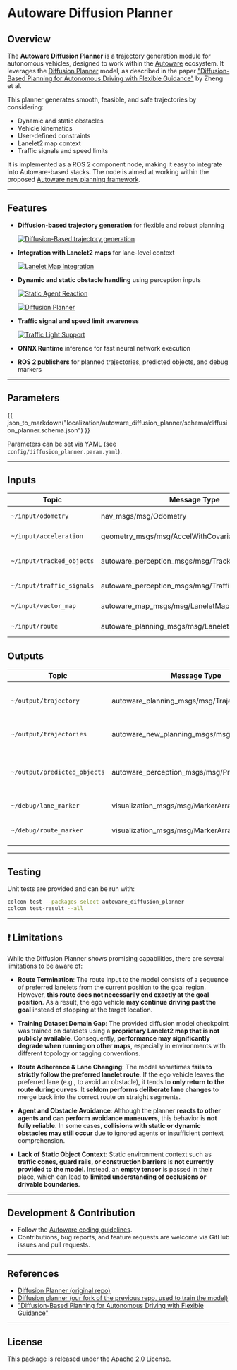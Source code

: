 # Autoware Diffusion Planner

## Overview

The **Autoware Diffusion Planner** is a trajectory generation module for autonomous vehicles, designed to work within the [Autoware](https://autoware.org/) ecosystem. It leverages the [Diffusion Planner](https://github.com/ZhengYinan-AIR/Diffusion-Planner) model, as described in the paper ["Diffusion-Based Planning for Autonomous Driving with Flexible Guidance"](https://arxiv.org/abs/2501.15564) by Zheng et al. <!-- cSpell:ignore Zheng -->

This planner generates smooth, feasible, and safe trajectories by considering:

- Dynamic and static obstacles
- Vehicle kinematics
- User-defined constraints
- Lanelet2 map context
- Traffic signals and speed limits

It is implemented as a ROS 2 component node, making it easy to integrate into Autoware-based stacks. The node is aimed at working within the proposed [Autoware new planning framework](https://github.com/tier4/new_planning_framework).

---

## Features

- **Diffusion-based trajectory generation** for flexible and robust planning

  [![Diffusion-Based trajectory generation](media/diffusion_planner.gif)](media/diffusion_planner.gif)

- **Integration with Lanelet2 maps** for lane-level context

  [![Lanelet Map Integration](media/lanelet_map_integration.png)](media/lanelet_map_integration.png)

- **Dynamic and static obstacle handling** using perception inputs

  [![Static Agent Reaction](media/diffusion_planner_reacts_to_bus.gif)](media/diffusion_planner_reacts_to_bus.gif)

  [![Diffusion Planner](media/reaction_to_other_agents.gif)](media/reaction_to_other_agents.gif)

- **Traffic signal and speed limit awareness**

  [![Traffic Light Support](media/traffic_light_support.gif)](media/traffic_light_support.gif)

- **ONNX Runtime** inference for fast neural network execution
- **ROS 2 publishers** for planned trajectories, predicted objects, and debug markers

---

## Parameters

{{ json_to_markdown("localization/autoware_diffusion_planner/schema/diffusion_planner.schema.json") }}

Parameters can be set via YAML (see `config/diffusion_planner.param.yaml`).

---

## Inputs

| Topic                     | Message Type                                        | Description              |
| ------------------------- | --------------------------------------------------- | ------------------------ |
| `~/input/odometry`        | nav_msgs/msg/Odometry                               | Ego vehicle odometry     |
| `~/input/acceleration`    | geometry_msgs/msg/AccelWithCovarianceStamped        | Ego acceleration         |
| `~/input/tracked_objects` | autoware_perception_msgs/msg/TrackedObjects         | Detected dynamic objects |
| `~/input/traffic_signals` | autoware_perception_msgs/msg/TrafficLightGroupArray | Traffic light states     |
| `~/input/vector_map`      | autoware_map_msgs/msg/LaneletMapBin                 | Lanelet2 map             |
| `~/input/route`           | autoware_planning_msgs/msg/LaneletRoute             | Route information        |

## Outputs

| Topic                        | Message Type                                  | Description                                |
| ---------------------------- | --------------------------------------------- | ------------------------------------------ |
| `~/output/trajectory`        | autoware_planning_msgs/msg/Trajectory         | Planned trajectory for the ego vehicle     |
| `~/output/trajectories`      | autoware_new_planning_msgs/msg/Trajectories   | Multiple candidate trajectories            |
| `~/output/predicted_objects` | autoware_perception_msgs/msg/PredictedObjects | Predicted future states of dynamic objects |
| `~/debug/lane_marker`        | visualization_msgs/msg/MarkerArray            | Lane debug markers                         |
| `~/debug/route_marker`       | visualization_msgs/msg/MarkerArray            | Route debug markers                        |

---

## Testing

Unit tests are provided and can be run with:

```bash
colcon test --packages-select autoware_diffusion_planner
colcon test-result --all
```

---

## ❗ Limitations

While the Diffusion Planner shows promising capabilities, there are several limitations to be aware of:

- **Route Termination**:
  The route input to the model consists of a sequence of preferred lanelets from the current position to the goal region. However, **this route does not necessarily end exactly at the goal position**. As a result, the ego vehicle **may continue driving past the goal** instead of stopping at the target location.

- **Training Dataset Domain Gap**:
  The provided diffusion model checkpoint was trained on datasets using a **proprietary Lanelet2 map that is not publicly available**. Consequently, **performance may significantly degrade when running on other maps**, especially in environments with different topology or tagging conventions.

- **Route Adherence & Lane Changing**:
  The model sometimes **fails to strictly follow the preferred lanelet route**. If the ego vehicle leaves the preferred lane (e.g., to avoid an obstacle), it tends to **only return to the route during curves**. It **seldom performs deliberate lane changes** to merge back into the correct route on straight segments.

- **Agent and Obstacle Avoidance**:
  Although the planner **reacts to other agents and can perform avoidance maneuvers**, this behavior is **not fully reliable**. In some cases, **collisions with static or dynamic obstacles may still occur** due to ignored agents or insufficient context comprehension.

- **Lack of Static Object Context**:
  Static environment context such as **traffic cones, guard rails, or construction barriers** is **not currently provided to the model**. Instead, an **empty tensor** is passed in their place, which can lead to **limited understanding of occlusions or drivable boundaries**.

---

## Development & Contribution

- Follow the [Autoware coding guidelines](https://autowarefoundation.github.io/autoware-documentation/main/contributing/).
- Contributions, bug reports, and feature requests are welcome via GitHub issues and pull requests.

---

## References

- [Diffusion Planner (original repo)](https://github.com/ZhengYinan-AIR/Diffusion-Planner)
- [Diffusion planner (our fork of the previous repo, used to train the model)](https://github.com/tier4/Diffusion-Planner)
- ["Diffusion-Based Planning for Autonomous Driving with Flexible Guidance"](https://arxiv.org/abs/2309.00615)

---

## License

This package is released under the Apache 2.0 License.
